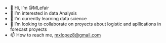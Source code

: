 - 👋 Hi, I’m @MLefair
- 👀 I’m interested in data Analysis
- 🌱 I’m currently learning data science
- 💞️ I’m looking to collaborate on proyects about logistic and apllications in forecast proyects 
- 📫 How to reach me, mxlopez8@gmail.com

<!---
MLefair/MLefair is a ✨ special ✨ repository because its `README.md` (this file) appears on your GitHub profile.
You can click the Preview link to take a look at your changes.
--->
